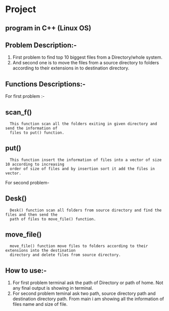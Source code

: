 # Project
## program in C++ (Linux OS)
## Problem Description:-
1. First problem to find top 10 biggest files from a Directory/whole system.
2. And second one is to move the files from a source directory to folders according to their extensions in to destination directory.
## Functions Descriptions:-
For first problem :-
  ## scan_f()
      This function scan all the folders exiting in given directory and send the information of 
      files to put() function.  
  ## put() 
      This function insert the information of files into a vector of size 10 according to increasing 
      order of size of files and by insertion sort it add the files in vector.          
For second problem-
  ## Desk()
      Desk() function scan all folders from source directory and find the files and then send the 
      path of files to move_file() function.
  ## move_file()
      move_file() function move files to folders according to their extensions into the destination
      directory and delete files from source directory.               
## How to use:-
1. For first problem terminal ask the path of Directory or path of home. Not any final output is showing in terminal.
2. For second problem teminal ask two path, source directory path and destination directory path. From main i am showing 
  all the information of files name and size of file.
